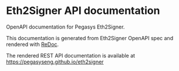 # Eth2Signer API documentation

OpenAPI documentation for Pegasys Eth2Signer.

This documentation is generated from Eth2Signer OpenAPI spec and rendered with
[ReDoc](https://github.com/Redocly/redoc).

The rendered REST API documentation is available at https://pegasyseng.github.io/eth2signer